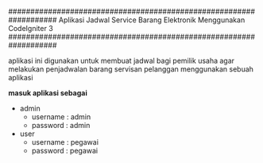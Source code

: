 ###################################################################
Aplikasi Jadwal Service Barang Elektronik Menggunakan CodeIgniter 3
###################################################################


aplikasi ini digunakan untuk membuat jadwal bagi pemilik usaha agar melakukan penjadwalan barang servisan pelanggan menggunakan sebuah aplikasi

**masuk aplikasi sebagai**
  * admin
      - username  : admin
      - password  : admin
  * user
      - username  : pegawai
      - password  : pegawai
